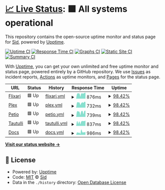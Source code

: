 # [📈 Live Status](https://SDS1337.github.io/upptime): <!--live status--> **🟩 All systems operational**

This repository contains the open-source uptime monitor and status page for [Sid](https://SDS1337.github.io/upptime), powered by [Upptime](https://github.com/upptime/upptime).

[![Uptime CI](https://github.com/SDS1337/upptime/workflows/Uptime%20CI/badge.svg)](https://github.com/SDS1337/upptime/actions?query=workflow%3A%22Uptime+CI%22)
[![Response Time CI](https://github.com/SDS1337/upptime/workflows/Response%20Time%20CI/badge.svg)](https://github.com/SDS1337/upptime/actions?query=workflow%3A%22Response+Time+CI%22)
[![Graphs CI](https://github.com/SDS1337/upptime/workflows/Graphs%20CI/badge.svg)](https://github.com/SDS1337/upptime/actions?query=workflow%3A%22Graphs+CI%22)
[![Static Site CI](https://github.com/SDS1337/upptime/workflows/Static%20Site%20CI/badge.svg)](https://github.com/SDS1337/upptime/actions?query=workflow%3A%22Static+Site+CI%22)
[![Summary CI](https://github.com/SDS1337/upptime/workflows/Summary%20CI/badge.svg)](https://github.com/SDS1337/upptime/actions?query=workflow%3A%22Summary+CI%22)

With [Upptime](https://upptime.js.org), you can get your own unlimited and free uptime monitor and status page, powered entirely by a GitHub repository. We use [Issues](https://github.com/SDS1337/upptime/issues) as incident reports, [Actions](https://github.com/SDS1337/upptime/actions) as uptime monitors, and [Pages](https://SDS1337.github.io/upptime) for the status page.

<!--start: status pages-->
<!-- This summary is generated by Upptime (https://github.com/upptime/upptime) -->
<!-- Do not edit this manually, your changes will be overwritten -->
<!-- prettier-ignore -->
| URL | Status | History | Response Time | Uptime |
| --- | ------ | ------- | ------------- | ------ |
| <img alt="" src="https://flixari.xyz/plugins/images/organizr/organizr_logo.png" height="13"> [Flixari](https://flixari.xyz) | 🟩 Up | [flixari.yml](https://github.com/SDS1337/upptime/commits/HEAD/history/flixari.yml) | <details><summary><img alt="Response time graph" src="./graphs/flixari/response-time-week.png" height="20"> 876ms</summary><br><a href="https://status.flixari.xyz/history/flixari"><img alt="Response time 933" src="https://img.shields.io/endpoint?url=https%3A%2F%2Fraw.githubusercontent.com%2FSDS1337%2Fupptime%2FHEAD%2Fapi%2Fflixari%2Fresponse-time.json"></a><br><a href="https://status.flixari.xyz/history/flixari"><img alt="24-hour response time 756" src="https://img.shields.io/endpoint?url=https%3A%2F%2Fraw.githubusercontent.com%2FSDS1337%2Fupptime%2FHEAD%2Fapi%2Fflixari%2Fresponse-time-day.json"></a><br><a href="https://status.flixari.xyz/history/flixari"><img alt="7-day response time 876" src="https://img.shields.io/endpoint?url=https%3A%2F%2Fraw.githubusercontent.com%2FSDS1337%2Fupptime%2FHEAD%2Fapi%2Fflixari%2Fresponse-time-week.json"></a><br><a href="https://status.flixari.xyz/history/flixari"><img alt="30-day response time 933" src="https://img.shields.io/endpoint?url=https%3A%2F%2Fraw.githubusercontent.com%2FSDS1337%2Fupptime%2FHEAD%2Fapi%2Fflixari%2Fresponse-time-month.json"></a><br><a href="https://status.flixari.xyz/history/flixari"><img alt="1-year response time 933" src="https://img.shields.io/endpoint?url=https%3A%2F%2Fraw.githubusercontent.com%2FSDS1337%2Fupptime%2FHEAD%2Fapi%2Fflixari%2Fresponse-time-year.json"></a></details> | <details><summary><a href="https://status.flixari.xyz/history/flixari">98.42%</a></summary><a href="https://status.flixari.xyz/history/flixari"><img alt="All-time uptime 99.27%" src="https://img.shields.io/endpoint?url=https%3A%2F%2Fraw.githubusercontent.com%2FSDS1337%2Fupptime%2FHEAD%2Fapi%2Fflixari%2Fuptime.json"></a><br><a href="https://status.flixari.xyz/history/flixari"><img alt="24-hour uptime 100.00%" src="https://img.shields.io/endpoint?url=https%3A%2F%2Fraw.githubusercontent.com%2FSDS1337%2Fupptime%2FHEAD%2Fapi%2Fflixari%2Fuptime-day.json"></a><br><a href="https://status.flixari.xyz/history/flixari"><img alt="7-day uptime 98.42%" src="https://img.shields.io/endpoint?url=https%3A%2F%2Fraw.githubusercontent.com%2FSDS1337%2Fupptime%2FHEAD%2Fapi%2Fflixari%2Fuptime-week.json"></a><br><a href="https://status.flixari.xyz/history/flixari"><img alt="30-day uptime 99.27%" src="https://img.shields.io/endpoint?url=https%3A%2F%2Fraw.githubusercontent.com%2FSDS1337%2Fupptime%2FHEAD%2Fapi%2Fflixari%2Fuptime-month.json"></a><br><a href="https://status.flixari.xyz/history/flixari"><img alt="1-year uptime 99.27%" src="https://img.shields.io/endpoint?url=https%3A%2F%2Fraw.githubusercontent.com%2FSDS1337%2Fupptime%2FHEAD%2Fapi%2Fflixari%2Fuptime-year.json"></a></details>
| <img alt="" src="https://flixari.xyz/plugins/images/tabs/plex.png" height="13"> [Plex](https://plex.flixari.xyz/web/index.html) | 🟩 Up | [plex.yml](https://github.com/SDS1337/upptime/commits/HEAD/history/plex.yml) | <details><summary><img alt="Response time graph" src="./graphs/plex/response-time-week.png" height="20"> 732ms</summary><br><a href="https://status.flixari.xyz/history/plex"><img alt="Response time 830" src="https://img.shields.io/endpoint?url=https%3A%2F%2Fraw.githubusercontent.com%2FSDS1337%2Fupptime%2FHEAD%2Fapi%2Fplex%2Fresponse-time.json"></a><br><a href="https://status.flixari.xyz/history/plex"><img alt="24-hour response time 658" src="https://img.shields.io/endpoint?url=https%3A%2F%2Fraw.githubusercontent.com%2FSDS1337%2Fupptime%2FHEAD%2Fapi%2Fplex%2Fresponse-time-day.json"></a><br><a href="https://status.flixari.xyz/history/plex"><img alt="7-day response time 732" src="https://img.shields.io/endpoint?url=https%3A%2F%2Fraw.githubusercontent.com%2FSDS1337%2Fupptime%2FHEAD%2Fapi%2Fplex%2Fresponse-time-week.json"></a><br><a href="https://status.flixari.xyz/history/plex"><img alt="30-day response time 830" src="https://img.shields.io/endpoint?url=https%3A%2F%2Fraw.githubusercontent.com%2FSDS1337%2Fupptime%2FHEAD%2Fapi%2Fplex%2Fresponse-time-month.json"></a><br><a href="https://status.flixari.xyz/history/plex"><img alt="1-year response time 830" src="https://img.shields.io/endpoint?url=https%3A%2F%2Fraw.githubusercontent.com%2FSDS1337%2Fupptime%2FHEAD%2Fapi%2Fplex%2Fresponse-time-year.json"></a></details> | <details><summary><a href="https://status.flixari.xyz/history/plex">98.42%</a></summary><a href="https://status.flixari.xyz/history/plex"><img alt="All-time uptime 98.47%" src="https://img.shields.io/endpoint?url=https%3A%2F%2Fraw.githubusercontent.com%2FSDS1337%2Fupptime%2FHEAD%2Fapi%2Fplex%2Fuptime.json"></a><br><a href="https://status.flixari.xyz/history/plex"><img alt="24-hour uptime 100.00%" src="https://img.shields.io/endpoint?url=https%3A%2F%2Fraw.githubusercontent.com%2FSDS1337%2Fupptime%2FHEAD%2Fapi%2Fplex%2Fuptime-day.json"></a><br><a href="https://status.flixari.xyz/history/plex"><img alt="7-day uptime 98.42%" src="https://img.shields.io/endpoint?url=https%3A%2F%2Fraw.githubusercontent.com%2FSDS1337%2Fupptime%2FHEAD%2Fapi%2Fplex%2Fuptime-week.json"></a><br><a href="https://status.flixari.xyz/history/plex"><img alt="30-day uptime 98.47%" src="https://img.shields.io/endpoint?url=https%3A%2F%2Fraw.githubusercontent.com%2FSDS1337%2Fupptime%2FHEAD%2Fapi%2Fplex%2Fuptime-month.json"></a><br><a href="https://status.flixari.xyz/history/plex"><img alt="1-year uptime 98.47%" src="https://img.shields.io/endpoint?url=https%3A%2F%2Fraw.githubusercontent.com%2FSDS1337%2Fupptime%2FHEAD%2Fapi%2Fplex%2Fuptime-year.json"></a></details>
| <img alt="" src="https://flixari.xyz/plugins/images/tabs/petio.png" height="13"> [Petio](https://flixari.xyz/petio/) | 🟩 Up | [petio.yml](https://github.com/SDS1337/upptime/commits/HEAD/history/petio.yml) | <details><summary><img alt="Response time graph" src="./graphs/petio/response-time-week.png" height="20"> 739ms</summary><br><a href="https://status.flixari.xyz/history/petio"><img alt="Response time 802" src="https://img.shields.io/endpoint?url=https%3A%2F%2Fraw.githubusercontent.com%2FSDS1337%2Fupptime%2FHEAD%2Fapi%2Fpetio%2Fresponse-time.json"></a><br><a href="https://status.flixari.xyz/history/petio"><img alt="24-hour response time 681" src="https://img.shields.io/endpoint?url=https%3A%2F%2Fraw.githubusercontent.com%2FSDS1337%2Fupptime%2FHEAD%2Fapi%2Fpetio%2Fresponse-time-day.json"></a><br><a href="https://status.flixari.xyz/history/petio"><img alt="7-day response time 739" src="https://img.shields.io/endpoint?url=https%3A%2F%2Fraw.githubusercontent.com%2FSDS1337%2Fupptime%2FHEAD%2Fapi%2Fpetio%2Fresponse-time-week.json"></a><br><a href="https://status.flixari.xyz/history/petio"><img alt="30-day response time 802" src="https://img.shields.io/endpoint?url=https%3A%2F%2Fraw.githubusercontent.com%2FSDS1337%2Fupptime%2FHEAD%2Fapi%2Fpetio%2Fresponse-time-month.json"></a><br><a href="https://status.flixari.xyz/history/petio"><img alt="1-year response time 802" src="https://img.shields.io/endpoint?url=https%3A%2F%2Fraw.githubusercontent.com%2FSDS1337%2Fupptime%2FHEAD%2Fapi%2Fpetio%2Fresponse-time-year.json"></a></details> | <details><summary><a href="https://status.flixari.xyz/history/petio">98.42%</a></summary><a href="https://status.flixari.xyz/history/petio"><img alt="All-time uptime 99.27%" src="https://img.shields.io/endpoint?url=https%3A%2F%2Fraw.githubusercontent.com%2FSDS1337%2Fupptime%2FHEAD%2Fapi%2Fpetio%2Fuptime.json"></a><br><a href="https://status.flixari.xyz/history/petio"><img alt="24-hour uptime 100.00%" src="https://img.shields.io/endpoint?url=https%3A%2F%2Fraw.githubusercontent.com%2FSDS1337%2Fupptime%2FHEAD%2Fapi%2Fpetio%2Fuptime-day.json"></a><br><a href="https://status.flixari.xyz/history/petio"><img alt="7-day uptime 98.42%" src="https://img.shields.io/endpoint?url=https%3A%2F%2Fraw.githubusercontent.com%2FSDS1337%2Fupptime%2FHEAD%2Fapi%2Fpetio%2Fuptime-week.json"></a><br><a href="https://status.flixari.xyz/history/petio"><img alt="30-day uptime 99.27%" src="https://img.shields.io/endpoint?url=https%3A%2F%2Fraw.githubusercontent.com%2FSDS1337%2Fupptime%2FHEAD%2Fapi%2Fpetio%2Fuptime-month.json"></a><br><a href="https://status.flixari.xyz/history/petio"><img alt="1-year uptime 99.27%" src="https://img.shields.io/endpoint?url=https%3A%2F%2Fraw.githubusercontent.com%2FSDS1337%2Fupptime%2FHEAD%2Fapi%2Fpetio%2Fuptime-year.json"></a></details>
| <img alt="" src="https://flixari.xyz/plugins/images/tabs/tautulli.png" height="13"> [Tautulli](https://flixari.xyz/tautulli/status/) | 🟩 Up | [tautulli.yml](https://github.com/SDS1337/upptime/commits/HEAD/history/tautulli.yml) | <details><summary><img alt="Response time graph" src="./graphs/tautulli/response-time-week.png" height="20"> 837ms</summary><br><a href="https://status.flixari.xyz/history/tautulli"><img alt="Response time 784" src="https://img.shields.io/endpoint?url=https%3A%2F%2Fraw.githubusercontent.com%2FSDS1337%2Fupptime%2FHEAD%2Fapi%2Ftautulli%2Fresponse-time.json"></a><br><a href="https://status.flixari.xyz/history/tautulli"><img alt="24-hour response time 949" src="https://img.shields.io/endpoint?url=https%3A%2F%2Fraw.githubusercontent.com%2FSDS1337%2Fupptime%2FHEAD%2Fapi%2Ftautulli%2Fresponse-time-day.json"></a><br><a href="https://status.flixari.xyz/history/tautulli"><img alt="7-day response time 837" src="https://img.shields.io/endpoint?url=https%3A%2F%2Fraw.githubusercontent.com%2FSDS1337%2Fupptime%2FHEAD%2Fapi%2Ftautulli%2Fresponse-time-week.json"></a><br><a href="https://status.flixari.xyz/history/tautulli"><img alt="30-day response time 784" src="https://img.shields.io/endpoint?url=https%3A%2F%2Fraw.githubusercontent.com%2FSDS1337%2Fupptime%2FHEAD%2Fapi%2Ftautulli%2Fresponse-time-month.json"></a><br><a href="https://status.flixari.xyz/history/tautulli"><img alt="1-year response time 784" src="https://img.shields.io/endpoint?url=https%3A%2F%2Fraw.githubusercontent.com%2FSDS1337%2Fupptime%2FHEAD%2Fapi%2Ftautulli%2Fresponse-time-year.json"></a></details> | <details><summary><a href="https://status.flixari.xyz/history/tautulli">98.42%</a></summary><a href="https://status.flixari.xyz/history/tautulli"><img alt="All-time uptime 99.27%" src="https://img.shields.io/endpoint?url=https%3A%2F%2Fraw.githubusercontent.com%2FSDS1337%2Fupptime%2FHEAD%2Fapi%2Ftautulli%2Fuptime.json"></a><br><a href="https://status.flixari.xyz/history/tautulli"><img alt="24-hour uptime 100.00%" src="https://img.shields.io/endpoint?url=https%3A%2F%2Fraw.githubusercontent.com%2FSDS1337%2Fupptime%2FHEAD%2Fapi%2Ftautulli%2Fuptime-day.json"></a><br><a href="https://status.flixari.xyz/history/tautulli"><img alt="7-day uptime 98.42%" src="https://img.shields.io/endpoint?url=https%3A%2F%2Fraw.githubusercontent.com%2FSDS1337%2Fupptime%2FHEAD%2Fapi%2Ftautulli%2Fuptime-week.json"></a><br><a href="https://status.flixari.xyz/history/tautulli"><img alt="30-day uptime 99.27%" src="https://img.shields.io/endpoint?url=https%3A%2F%2Fraw.githubusercontent.com%2FSDS1337%2Fupptime%2FHEAD%2Fapi%2Ftautulli%2Fuptime-month.json"></a><br><a href="https://status.flixari.xyz/history/tautulli"><img alt="1-year uptime 99.27%" src="https://img.shields.io/endpoint?url=https%3A%2F%2Fraw.githubusercontent.com%2FSDS1337%2Fupptime%2FHEAD%2Fapi%2Ftautulli%2Fuptime-year.json"></a></details>
| <img alt="" src="https://icons.iconarchive.com/icons/papirus-team/papirus-apps/512/wordpress-icon.png" height="13"> [Docs](https://docs.flixari.xyz/) | 🟩 Up | [docs.yml](https://github.com/SDS1337/upptime/commits/HEAD/history/docs.yml) | <details><summary><img alt="Response time graph" src="./graphs/docs/response-time-week.png" height="20"> 986ms</summary><br><a href="https://status.flixari.xyz/history/docs"><img alt="Response time 1631" src="https://img.shields.io/endpoint?url=https%3A%2F%2Fraw.githubusercontent.com%2FSDS1337%2Fupptime%2FHEAD%2Fapi%2Fdocs%2Fresponse-time.json"></a><br><a href="https://status.flixari.xyz/history/docs"><img alt="24-hour response time 910" src="https://img.shields.io/endpoint?url=https%3A%2F%2Fraw.githubusercontent.com%2FSDS1337%2Fupptime%2FHEAD%2Fapi%2Fdocs%2Fresponse-time-day.json"></a><br><a href="https://status.flixari.xyz/history/docs"><img alt="7-day response time 986" src="https://img.shields.io/endpoint?url=https%3A%2F%2Fraw.githubusercontent.com%2FSDS1337%2Fupptime%2FHEAD%2Fapi%2Fdocs%2Fresponse-time-week.json"></a><br><a href="https://status.flixari.xyz/history/docs"><img alt="30-day response time 1631" src="https://img.shields.io/endpoint?url=https%3A%2F%2Fraw.githubusercontent.com%2FSDS1337%2Fupptime%2FHEAD%2Fapi%2Fdocs%2Fresponse-time-month.json"></a><br><a href="https://status.flixari.xyz/history/docs"><img alt="1-year response time 1631" src="https://img.shields.io/endpoint?url=https%3A%2F%2Fraw.githubusercontent.com%2FSDS1337%2Fupptime%2FHEAD%2Fapi%2Fdocs%2Fresponse-time-year.json"></a></details> | <details><summary><a href="https://status.flixari.xyz/history/docs">98.42%</a></summary><a href="https://status.flixari.xyz/history/docs"><img alt="All-time uptime 99.27%" src="https://img.shields.io/endpoint?url=https%3A%2F%2Fraw.githubusercontent.com%2FSDS1337%2Fupptime%2FHEAD%2Fapi%2Fdocs%2Fuptime.json"></a><br><a href="https://status.flixari.xyz/history/docs"><img alt="24-hour uptime 100.00%" src="https://img.shields.io/endpoint?url=https%3A%2F%2Fraw.githubusercontent.com%2FSDS1337%2Fupptime%2FHEAD%2Fapi%2Fdocs%2Fuptime-day.json"></a><br><a href="https://status.flixari.xyz/history/docs"><img alt="7-day uptime 98.42%" src="https://img.shields.io/endpoint?url=https%3A%2F%2Fraw.githubusercontent.com%2FSDS1337%2Fupptime%2FHEAD%2Fapi%2Fdocs%2Fuptime-week.json"></a><br><a href="https://status.flixari.xyz/history/docs"><img alt="30-day uptime 99.27%" src="https://img.shields.io/endpoint?url=https%3A%2F%2Fraw.githubusercontent.com%2FSDS1337%2Fupptime%2FHEAD%2Fapi%2Fdocs%2Fuptime-month.json"></a><br><a href="https://status.flixari.xyz/history/docs"><img alt="1-year uptime 99.27%" src="https://img.shields.io/endpoint?url=https%3A%2F%2Fraw.githubusercontent.com%2FSDS1337%2Fupptime%2FHEAD%2Fapi%2Fdocs%2Fuptime-year.json"></a></details>

<!--end: status pages-->

[**Visit our status website →**](https://SDS1337.github.io/upptime)

## 📄 License

- Powered by: [Upptime](https://github.com/upptime/upptime)
- Code: [MIT](./LICENSE) © [Sid](https://SDS1337.github.io/upptime)
- Data in the `./history` directory: [Open Database License](https://opendatacommons.org/licenses/odbl/1-0/)
